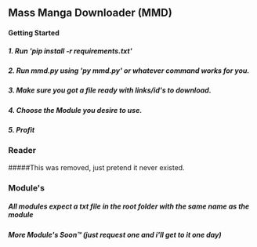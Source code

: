 ## Mass Manga Downloader (MMD)
#### Getting Started
##### 1. Run 'pip install -r requirements.txt'
##### 2. Run mmd.py using 'py mmd.py' or whatever command works for you.
##### 3. Make sure you got a file ready with links/id's to download.
##### 4. Choose the Module you desire to use.
##### 5. Profit

### Reader
#####This was removed, just pretend it never existed.

### Module's
##### All modules expect a txt file in the root folder with the same name as the module
##### More Module's Soon™ (just request one and i'll get to it one day)